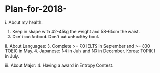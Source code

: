 # Plan-for-2018-
i. About my health:
  1. Keep in shape with 42-45kg the weight and 58-65cm the waist.
  2. Don't eat fatfood. Don't eat unhealthy food.
  
ii. About Languages:
3. Complete >= 7.0 IELTS in September and >= 800 TOEIC in May.
4. Japanese: N4 in July and N3 in December. Korea: TOPIK I in July.

iii. About Major:
4. Having a award in Entropy Contest.
